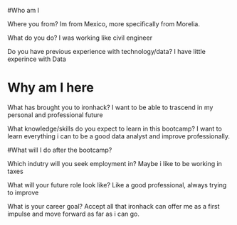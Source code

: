
#Who am I

Where you from? Im from Mexico, more specifically from Morelia.

What do you do? I was working like civil engineer

Do you have previous experience with technology/data? I have little experince with Data

# Why am I here

What has brought you to ironhack? I want to be able to trascend in my personal and professional future

What knowledge/skills do you expect to learn in this bootcamp? I want to learn everything i can to be a good data analyst and improve professionally.

#What will I do after the bootcamp?

Which indutry will you seek employment in? Maybe i like to be working in taxes

What will your future role look like? Like a good professional, always trying to improve

What is your career goal? Accept all that ironhack can offer me as a first impulse and move forward as far as i can go.



